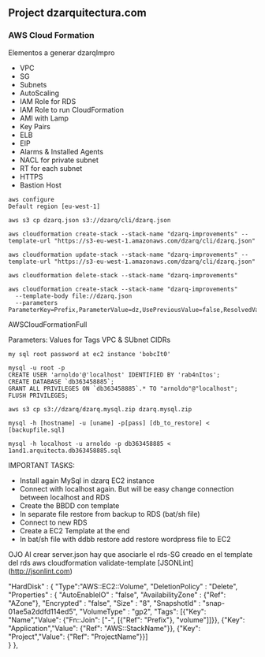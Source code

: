 ## Project dzarquitectura.com
### AWS Cloud Formation

Elementos a generar dzarqImpro

- VPC
- SG
- Subnets
- AutoScaling
- IAM Role for RDS
- IAM Role to run CloudFormation
- AMI with Lamp
- Key Pairs
- ELB
- EIP
- Alarms & Installed Agents
- NACL for private subnet
- RT for each subnet
- HTTPS
- Bastion Host

```
aws configure 
Default region [eu-west-1]

aws s3 cp dzarq.json s3://dzarq/cli/dzarq.json

aws cloudformation create-stack --stack-name "dzarq-improvements" --template-url "https://s3-eu-west-1.amazonaws.com/dzarq/cli/dzarq.json"

aws cloudformation update-stack --stack-name "dzarq-improvements" --template-url "https://s3-eu-west-1.amazonaws.com/dzarq/cli/dzarq.json"

aws cloudformation delete-stack --stack-name "dzarq-improvements"

aws cloudformation create-stack --stack-name "dzarq-improvements" 
  --template-body file://dzarq.json 
  --parameters ParameterKey=Prefix,ParameterValue=dz,UsePreviousValue=false,ResolvedValue=dz

```

AWSCloudFormationFull



Parameters:
Values for Tags
VPC & SUbnet CIDRs

```
my sql root password at ec2 instance 'bobcIt0'

mysql -u root -p
CREATE USER 'arnoldo'@'localhost' IDENTIFIED BY 'rab4nItos';
CREATE DATABASE `db363458885`;
GRANT ALL PRIVILEGES ON `db363458885`.* TO "arnoldo"@"localhost";
FLUSH PRIVILEGES;

aws s3 cp s3://dzarq/dzarq.mysql.zip dzarq.mysql.zip

mysql -h [hostname] -u [uname] -p[pass] [db_to_restore] < [backupfile.sql]

mysql -h localhost -u arnoldo -p db363458885 < 1and1.arquitecta.db363458885.sql

```

IMPORTANT TASKS:
- Install again MySql in dzarq EC2 instance
- Connect with localhost again. But will be easy change connection between localhost and RDS
- Create the BBDD con template
- In separate file restore from backup to RDS (bat/sh file)
- Connect to new RDS
- Create a EC2 Template at the end
- In bat/sh file with ddbb restore add restore wordpress file to EC2

OJO
Al crear server.json hay que asociarle el rds-SG creado en el template del rds
aws cloudformation validate-template
[JSONLint] (http://jsonlint.com)




"HardDisk" : {
  "Type":"AWS::EC2::Volume",
  "DeletionPolicy" : "Delete",
  "Properties" : {
	"AutoEnableIO" : "false",
	"AvailabilityZone" : {"Ref": "AZone"},
	"Encrypted" : "false",
	"Size" : "8",
	"SnapshotId" : "snap-01ae5a2ddfd114ed5",
	"VolumeType" : "gp2",
	"Tags": [{"Key": "Name","Value": {"Fn::Join": ["-", [{"Ref": "Prefix"}, "volume"]]}},
			 {"Key": "Application","Value": {"Ref": "AWS::StackName"}},
			 {"Key": "Project","Value": {"Ref": "ProjectName"}}]		
  }
},
